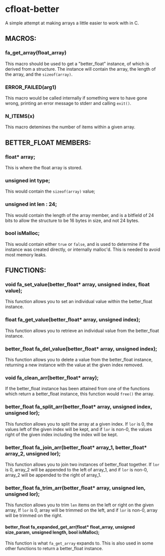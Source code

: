 # cfloat-better
A simple attempt at making arrays a little easier to work with in C. 

## MACROS:

### fa_get_array(float_array)
  This macro should be used to get a "better_float" instance, of which is derived from a structure.
  The instance will contain the array, the length of the array, and the `sizeof(array)`.

### ERROR_FAILED(arg1)
  This macro would be called internally if something were to have gone wrong, 
  printing an error message to stderr and calling `exit()`.

### N_ITEMS(x)
  This macro detemines the number of items within a given array.


## BETTER_FLOAT MEMBERS:

### float* array;
  This is where the float array is stored.
  
### unsigned int type;
  This would contain the `sizeof(array)` value;
  
### unsigned int len : 24;
  This would contain the length of the array member, 
  and is a bitfield of 24 bits to allow the structure to be 16 bytes in size, and not 24 bytes.

### bool isMalloc;
  This would contain either `true` or `false`, and is used to determine if the instance was created directly, or internally malloc'd. This is needed to avoid most memory leaks.


## FUNCTIONS:

### void fa_set_value(better_float* array, unsigned index, float value);
  This function allows you to set an individual value within the better_float instance.
  
### float fa_get_value(better_float* array, unsigned index);
  This function allows you to retrieve an individual value from the better_float instance.
  
### better_float fa_del_value(better_float* array, unsigned index);
  This function allows you to delete a value from the better_float instance,
  returning a new instance with the value at the given index removed.
  
### void fa_clean_arr(better_float* array);
  If the better_float instance has been attained from one of the functions which return a better_float instance,
  this function would `free()` the array.
  
### better_float fa_split_arr(better_float* array, unsigned index, unsigned lor);
  This function allows you to split the array at a given index.
  If `lor` is 0, the values left of the given index will be kept,
  and if `lor` is non-0, the values right of the given index including the index will be kept.
  
### better_float fa_join_arr(better_float* array_1, better_float* array_2, unsigned lor);
  This function allows you to join two instances of better_float together.
  If `lor` is 0, array_2 will be appended to the left of array_1,
  and if `lor` is non-0, array_2 will be appended to the right of array_1.

### better_float fa_trim_arr(better_float* array, unsigned len, unsigned lor);
  This function allows you to trim `len` items on the left or right on the given array,
  If `lor` is 0, array will be trimmed on the left,
  and if `lor` is non-0, array will be trimmed on the right.

#### better_float fa_expanded_get_arr(float* float_array, unsigned size_param, unsigned length, bool isMalloc);
  This function is what `fa_get_array` expands to. This is also used in some other functions to return a better_float instance.
